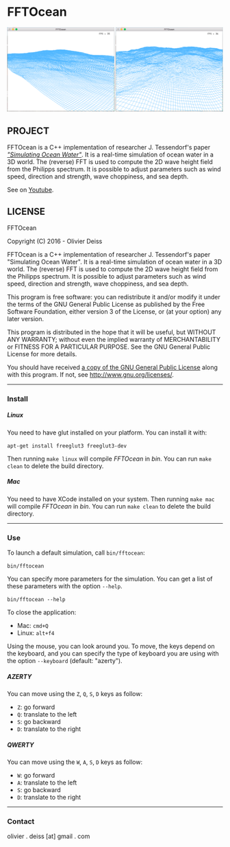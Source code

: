# FFTOcean

![Screenshot](media/Screenshot.png)

## PROJECT

FFTOcean is a C++ implementation of researcher J. Tessendorf's paper [*"Simulating Ocean Water"*](http://graphics.ucsd.edu/courses/rendering/2005/jdewall/tessendorf.pdf). It is a real-time simulation of ocean water in a 3D world. The (reverse) FFT is used to compute the 2D wave height field from the Philipps spectrum. It is possible to adjust parameters such as wind speed, direction and strength, wave choppiness, and sea depth.

See on [Youtube](http://youtu.be/JSNyfPAvYbg).

## LICENSE

FFTOcean

Copyright (C) 2016 -  Olivier Deiss

FFTOcean is a C++ implementation of researcher J. Tessendorf's paper
"Simulating Ocean Water". It is a real-time simulation of ocean water
in a 3D world. The (reverse) FFT is used to compute the 2D wave height
field from the Philipps spectrum. It is possible to adjust parameters
such as wind speed, direction and strength, wave choppiness, and sea depth.

This program is free software: you can redistribute it and/or modify
it under the terms of the GNU General Public License as published by
the Free Software Foundation, either version 3 of the License, or
(at your option) any later version.

This program is distributed in the hope that it will be useful,
but WITHOUT ANY WARRANTY; without even the implied warranty of
MERCHANTABILITY or FITNESS FOR A PARTICULAR PURPOSE.  See the
GNU General Public License for more details.

You should have received [a copy of the GNU General Public License](COPYING)
along with this program. If not, see <http://www.gnu.org/licenses/>.

***

### Install

##### Linux

You need to have glut installed on your platform. You can install it with:

	apt-get install freeglut3 freeglut3-dev

Then running `make linux` will compile *FFTOcean* in *bin*. You can run `make clean` to delete the build directory.

##### Mac

You need to have XCode installed on your system. Then running `make mac` will compile *FFTOcean* in *bin*. You can run `make clean` to delete the build directory.

***

### Use

To launch a default simulation, call `bin/fftocean`:

    bin/fftocean
    
You can specify more parameters for the simulation. You can get a list of these parameters with the option `--help`.

    bin/fftocean --help

To close the application:
* Mac: `cmd+Q`
* Linux: `alt+f4`

Using the mouse, you can look around you. To move, the keys depend on the keyboard, and you can specify the type of keyboard you are using with the option `--keyboard` (default: "azerty").

##### AZERTY

You can move using the `Z`, `Q`, `S`, `D` keys as follow:

* `Z`: go forward
* `Q`: translate to the left
* `S`: go backward
* `D`: translate to the right

##### QWERTY

You can move using the `W`, `A`, `S`, `D` keys as follow:

* `W`: go forward
* `A`: translate to the left
* `S`: go backward
* `D`: translate to the right 

***

### Contact

olivier . deiss [at] gmail . com

